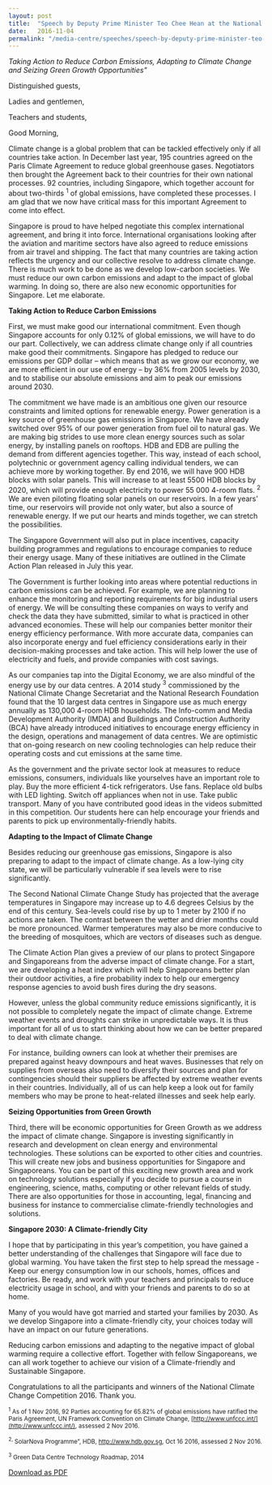 ```yaml
---
layout: post
title:  "Speech by Deputy Prime Minister Teo Chee Hean at the National Climate Change Competition 2016 Prize Award Ceremony on 4 November 2016"
date:   2016-11-04
permalink: "/media-centre/speeches/speech-by-deputy-prime-minister-teo-chee-hean-at-the-national-climate-change-competition-2016-prize-award-ceremony-on-4-november-2016"
---
```


_Taking Action to Reduce Carbon Emissions, Adapting to Climate Change and Seizing Green Growth Opportunities"_  

Distinguished guests,  

Ladies and gentlemen,  

Teachers and students,  

Good Morning,  

Climate change is a global problem that can be tackled effectively only if all countries take action. In December last year, 195 countries agreed on the Paris Climate Agreement to reduce global greenhouse gases. Negotiators then brought the Agreement back to their countries for their own national processes. 92 countries, including Singapore, which together account for about two-thirds <sup>1</sup> of global emissions, have completed these processes. I am glad that we now have critical mass for this important Agreement to come into effect.

Singapore is proud to have helped negotiate this complex international agreement, and bring it into force. International organisations looking after the aviation and maritime sectors have also agreed to reduce emissions from air travel and shipping. The fact that many countries are taking action reflects the urgency and our collective resolve to address climate change. There is much work to be done as we develop low-carbon societies. We must reduce our own carbon emissions and adapt to the impact of global warming. In doing so, there are also new economic opportunities for Singapore. Let me elaborate.

**Taking Action to Reduce Carbon Emissions**

First, we must make good our international commitment. Even though Singapore accounts for only 0.12% of global emissions, we will have to do our part. Collectively, we can address climate change only if all countries make good their commitments. Singapore has pledged to reduce our emissions per GDP dollar – which means that as we grow our economy, we are more efficient in our use of energy – by 36% from 2005 levels by 2030, and to stabilise our absolute emissions and aim to peak our emissions around 2030.

The commitment we have made is an ambitious one given our resource constraints and limited options for renewable energy. Power generation is a key source of greenhouse gas emissions in Singapore. We have already switched over 95% of our power generation from fuel oil to natural gas. We are making big strides to use more clean energy sources such as solar energy, by installing panels on rooftops. HDB and EDB are pulling the demand from different agencies together. This way, instead of each school, polytechnic or government agency calling individual tenders, we can achieve more by working together. By end 2016, we will have 900 HDB blocks with solar panels. This will increase to at least 5500 HDB blocks by 2020, which will provide enough electricity to power 55 000 4-room flats. <sup>2</sup> We are even piloting floating solar panels on our reservoirs. In a few years’ time, our reservoirs will provide not only water, but also a source of renewable energy. If we put our hearts and minds together, we can stretch the possibilities.

The Singapore Government will also put in place incentives, capacity building programmes and regulations to encourage companies to reduce their energy usage. Many of these initiatives are outlined in the Climate Action Plan released in July this year.  

The Government is further looking into areas where potential reductions in carbon emissions can be achieved. For example, we are planning to enhance the monitoring and reporting requirements for big industrial users of energy.  We will be consulting these companies on ways to verify and check the data they have submitted, similar to what is practiced in other advanced economies. These will help our companies better monitor their energy efficiency performance. With more accurate data, companies can also incorporate energy and fuel efficiency considerations early in their decision-making processes and take action. This will help lower the use of electricity and fuels, and provide companies with cost savings.    

As our companies tap into the Digital Economy, we are also mindful of the energy use by our data centres. A 2014 study <sup>3</sup> commissioned by the National Climate Change Secretariat and the National Research Foundation found that the 10 largest data centres in Singapore use as much energy annually as 130,000 4-room HDB households. The Info-comm and Media Development Authority (IMDA) and Buildings and Construction Authority (BCA) have already introduced initiatives to encourage energy efficiency in the design, operations and management of data centres. We are optimistic that on-going research on new cooling technologies can help reduce their operating costs and cut emissions at the same time.

As the government and the private sector look at measures to reduce emissions, consumers, individuals like yourselves have an important role to play. Buy the more efficient 4-tick refrigerators. Use fans. Replace old bulbs with LED lighting. Switch off appliances when not in use. Take public transport. Many of you have contributed good ideas in the videos submitted in this competition. Our students here can help encourage your friends and parents to pick up environmentally-friendly habits.    

**Adapting to the Impact of Climate Change**

Besides reducing our greenhouse gas emissions, Singapore is also preparing to adapt to the impact of climate change. As a low-lying city state, we will be particularly vulnerable if sea levels were to rise significantly.

The Second National Climate Change Study has projected that the average temperatures in Singapore may increase up to 4.6 degrees Celsius by the end of this century. Sea-levels could rise by up to 1 meter by 2100 if no actions are taken. The contrast between the wetter and drier months could be more pronounced. Warmer temperatures may also be more conducive to the breeding of mosquitoes, which are vectors of diseases such as dengue.

The Climate Action Plan gives a preview of our plans to protect Singapore and Singaporeans from the adverse impact of climate change. For a start, we are developing a heat index which will help Singaporeans better plan their outdoor activities, a fire probability index to help our emergency response agencies to avoid bush fires during the dry seasons.

However, unless the global community reduce emissions significantly, it is not possible to completely negate the impact of climate change. Extreme weather events and droughts can strike in unpredictable ways. It is thus important for all of us to start thinking about how we can be better prepared to deal with climate change.

For instance, building owners can look at whether their premises are prepared against heavy downpours and heat waves. Businesses that rely on supplies from overseas also need to diversify their sources and plan for contingencies should their suppliers be affected by extreme weather events in their countries. Individually, all of us can help keep a look out for family members who may be prone to heat-related illnesses and seek help early.

**Seizing Opportunities from Green Growth**

Third, there will be economic opportunities for Green Growth as we address the impact of climate change. Singapore is investing significantly in research and development on clean energy and environmental technologies. These solutions can be exported to other cities and countries. This will create new jobs and business opportunities for Singapore and Singaporeans. You can be part of this exciting new growth area and work on technology solutions especially if you decide to pursue a course in engineering, science, maths, computing or other relevant fields of study. There are also opportunities for those in accounting, legal, financing and business for instance to commercialise climate-friendly technologies and solutions.

**Singapore 2030: A Climate-friendly City**

I hope that by participating in this year’s competition, you have gained a better understanding of the challenges that Singapore will face due to global warming. You have taken the first step to help spread the message - Keep our energy consumption low in our schools, homes, offices and factories. Be ready, and work with your teachers and principals to reduce electricity usage in school, and with your friends and parents to do so at home.

Many of you would have got married and started your families by 2030. As we develop Singapore into a climate-friendly city, your choices today will have an impact on our future generations.

Reducing carbon emissions and adapting to the negative impact of global warming require a collective effort. Together with fellow Singaporeans, we can all work together to achieve our vision of a Climate-friendly and Sustainable Singapore.

Congratulations to all the participants and winners of the National Climate Change Competition 2016. Thank you.

<sub><sup>1</sup> As of 1 Nov 2016, 92 Parties accounting for 65.82% of global emissions have ratified the Paris Agreement, UN Framework Convention on Climate Change, [http://www.unfccc.int/](http://www.unfccc.int/), assessed 2 Nov 2016.</sub>

<sub><sup>2,</sup> SolarNova Programme”, HDB, http://www.hdb.gov.sg, Oct 16 2016, assessed 2 Nov 2016.</sub>

<sub><sup>3</sup>  Green Data Centre Technology Roadmap, 2014</sub>

[Download as PDF](https://github.com/isomerpages/isomerpages-stratgroup/raw/master/images/Speeches/speech-by-deputy-prime-minister-teo-chee-hean-at-the-national-climate-change-competition-2016-prize-award-ceremony-on-4-november-2016.pdf)

